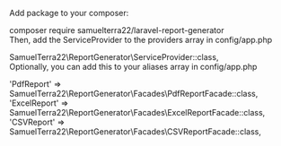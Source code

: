 Add package to your composer:<br />

composer require samuelterra22/laravel-report-generator<br />
Then, add the ServiceProvider to the providers array in config/app.php<br />

SamuelTerra22\ReportGenerator\ServiceProvider::class,<br />
Optionally, you can add this to your aliases array in config/app.php<br />

'PdfReport'     => SamuelTerra22\ReportGenerator\Facades\PdfReportFacade::class,<br />
'ExcelReport'   => SamuelTerra22\ReportGenerator\Facades\ExcelReportFacade::class,<br />
'CSVReport'     => SamuelTerra22\ReportGenerator\Facades\CSVReportFacade::class,
